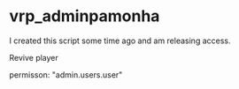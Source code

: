 # vrp_adminpamonha

I created this script some time ago and am releasing access.


Revive player



permisson: "admin.users.user"
